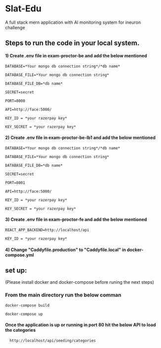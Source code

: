 # Slat-Edu
A full stack mern application with AI monitoring system for ineuron challenge

## Steps to run the code in your local system.
#### 1) Create .env file in exam-proctor-be and add the below mentioned
    
    DATABASE=*Your mongo db connection string*/*db name*

    DATABASE_FILE=*Your mongo db connection string*

    DATABASE_FILE_DB=*db name*

    SECRET=secret

    PORT=8000

    API=http://face:5000/

    KEY_ID = *your razerpay key*

    KEY_SECRET = *your razerpay key*

#### 2) Create .env file in exam-proctor-be-lb1 and add the below mentioned

    DATABASE=*Your mongo db connection string*/*db name*

    DATABASE_FILE=*Your mongo db connection string*

    DATABASE_FILE_DB=*db name*

    SECRET=secret

    PORT=8001

    API=http://face:5000/

    KEY_ID = *your razerpay key*

    KEY_SECRET = *your razerpay key*

#### 3) Create .env file in exam-proctor-fe and add the below mentioned

    REACT_APP_BACKEND=http://localhost/api

    KEY_ID = *your razerpay key*

#### 4) Change "Caddyfile.production" to "Caddyfile.local" in docker-compose.yml


## set up:

(Please install docker and docker-compose before runing the next steps)
### From the main directory run the below comman

    docker-compose build

    docker-compose up 

#### Once the application is up or running in port 80 hit the below API to load the categories

      http://localhost/api/seeding/categories
 

